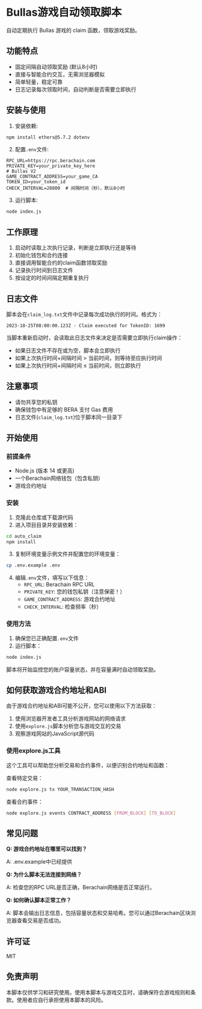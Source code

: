 # Bullas游戏自动领取脚本

自动定期执行 Bullas 游戏的 claim 函数，领取游戏奖励。

## 功能特点

- 固定间隔自动领取奖励 (默认8小时)
- 直接与智能合约交互，无需浏览器模拟
- 简单轻量，稳定可靠
- 日志记录每次领取时间，自动判断是否需要立即执行

## 安装与使用

1. 安装依赖:
```bash
npm install ethers@5.7.2 dotenv
```

2. 配置`.env`文件:
```
RPC_URL=https://rpc.berachain.com
PRIVATE_KEY=your_private_key_here
# Bullas V2
GAME_CONTRACT_ADDRESS=your_game_CA
TOKEN_ID=your_token_id
CHECK_INTERVAL=28800  # 间隔时间（秒），默认8小时
```

3. 运行脚本:
```bash
node index.js
```

## 工作原理

1. 启动时读取上次执行记录，判断是立即执行还是等待
2. 初始化钱包和合约连接
3. 直接调用智能合约的claim函数领取奖励
4. 记录执行时间到日志文件
5. 按设定的时间间隔定期重复执行

## 日志文件

脚本会在`claim_log.txt`文件中记录每次成功执行的时间。格式为：
```
2023-10-25T08:00:00.123Z - Claim executed for TokenID: 1699
```

当脚本重新启动时，会读取此日志文件来决定是否需要立即执行claim操作：
- 如果日志文件不存在或为空，脚本会立即执行
- 如果上次执行时间+间隔时间 > 当前时间，则等待至应执行时间
- 如果上次执行时间+间隔时间 ≤ 当前时间，则立即执行

## 注意事项

- 请勿共享您的私钥
- 确保钱包中有足够的 BERA 支付 Gas 费用
- 日志文件(`claim_log.txt`)位于脚本同一目录下

## 开始使用

### 前提条件

- Node.js (版本 14 或更高)
- 一个Berachain网络钱包（包含私钥）
- 游戏合约地址

### 安装

1. 克隆此仓库或下载源代码
2. 进入项目目录并安装依赖：

```bash
cd auto_claim
npm install
```

3. 复制环境变量示例文件并配置您的环境变量：

```bash
cp .env.example .env
```

4. 编辑`.env`文件，填写以下信息：
   - `RPC_URL`: Berachain RPC URL
   - `PRIVATE_KEY`: 您的钱包私钥（注意保密！）
   - `GAME_CONTRACT_ADDRESS`: 游戏合约地址
   - `CHECK_INTERVAL`: 检查频率（秒）

### 使用方法

1. 确保您已正确配置`.env`文件
2. 运行脚本：

```bash
node index.js
```

脚本将开始监控您的账户容量状态，并在容量满时自动领取奖励。

## 如何获取游戏合约地址和ABI

由于游戏合约地址和ABI可能不公开，您可以使用以下方法获取：

1. 使用浏览器开发者工具分析游戏网站的网络请求
2. 使用`explore.js`脚本分析您与游戏交互的交易
3. 观察游戏网站的JavaScript源代码

### 使用explore.js工具

这个工具可以帮助您分析交易和合约事件，以便识别合约地址和函数：

查看特定交易：
```bash
node explore.js tx YOUR_TRANSACTION_HASH
```

查看合约事件：
```bash
node explore.js events CONTRACT_ADDRESS [FROM_BLOCK] [TO_BLOCK]
```

## 常见问题

**Q: 游戏合约地址在哪里可以找到？**

A: .env.example中已经提供

**Q: 为什么脚本无法连接到网络？**

A: 检查您的RPC URL是否正确，Berachain网络是否正常运行。

**Q: 如何确认脚本正常工作？**

A: 脚本会输出日志信息，包括容量状态和交易哈希。您可以通过Berachain区块浏览器查看交易是否成功。

## 许可证

MIT

## 免责声明

本脚本仅供学习和研究使用。使用本脚本与游戏交互时，请确保符合游戏规则和条款。使用者应自行承担使用本脚本的风险。 